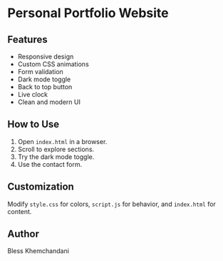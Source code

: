 # Personal Portfolio Website

## Features
- Responsive design
- Custom CSS animations
- Form validation
- Dark mode toggle
- Back to top button
- Live clock
- Clean and modern UI

## How to Use
1. Open `index.html` in a browser.
2. Scroll to explore sections.
3. Try the dark mode toggle.
4. Use the contact form.

## Customization
Modify `style.css` for colors, `script.js` for behavior, and `index.html` for content.

## Author
Bless Khemchandani
